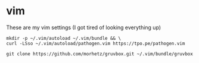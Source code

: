 # vim
These are my vim settings (I got tired of looking everything up)

```
mkdir -p ~/.vim/autoload ~/.vim/bundle && \
curl -LSso ~/.vim/autoload/pathogen.vim https://tpo.pe/pathogen.vim
```

```
git clone https://github.com/morhetz/gruvbox.git ~/.vim/bundle/gruvbox
```
